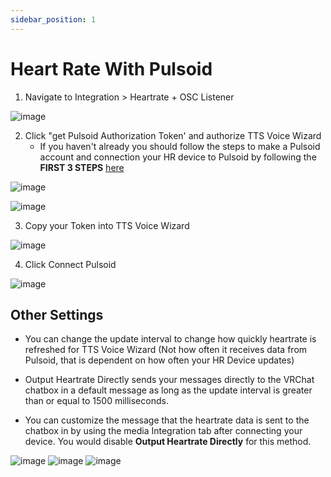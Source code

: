```yaml
---
sidebar_position: 1
---
```

# Heart Rate With Pulsoid
1. Navigate to Integration > Heartrate + OSC Listener

![image](https://github.com/VRCWizard/TTS-Voice-Wizard/assets/101527472/b3de2f9e-6e5c-42db-802f-01f8b28b2c6d)

2. Click "get Pulsoid Authorization Token' and authorize TTS Voice Wizard
   - If you haven't already you should follow the steps to make a Pulsoid account and connection your HR device to Pulsoid by following the **FIRST 3 STEPS** [here](https://www.blog.pulsoid.net/post/how-to-add-real-heart-rate-to-stream)

![image](https://github.com/VRCWizard/TTS-Voice-Wizard/assets/101527472/f18c978d-45cc-401f-b1dc-a1cbb77cf556)

![image](https://github.com/VRCWizard/TTS-Voice-Wizard/assets/101527472/5ba57620-7b9f-4bbe-9325-4ba25759368c)




3. Copy your Token into TTS Voice Wizard

![image](https://github.com/VRCWizard/TTS-Voice-Wizard/assets/101527472/bf74c7a1-6c57-4a2d-b418-8eae8cb7573e)

4. Click Connect Pulsoid

![image](https://github.com/VRCWizard/TTS-Voice-Wizard/assets/101527472/50eb8d10-ab90-4d3b-a418-01f6c06bf62f)


## Other Settings
- You can change the update interval to change how quickly heartrate is refreshed for TTS Voice Wizard (Not how often it receives data from Pulsoid, that is dependent on how often your HR Device updates)

- Output Heartrate Directly sends your messages directly to the VRChat chatbox in a default message as long as the update interval is  greater than or equal to 1500 milliseconds.

- You can customize the message that the heartrate data is sent to the chatbox in by using the media Integration tab after connecting  your device. You would disable **Output Heartrate Directly** for this method.

![image](https://github.com/VRCWizard/TTS-Voice-Wizard/assets/101527472/81f2de47-6b5d-4243-b1e9-5fcd362587b8)
![image](https://github.com/VRCWizard/TTS-Voice-Wizard/assets/101527472/484f513f-b474-4dcb-973a-78f88308fdd5)
![image](https://github.com/VRCWizard/TTS-Voice-Wizard/assets/101527472/574d87f7-f1fc-4060-b7c0-34dfe5802aab)